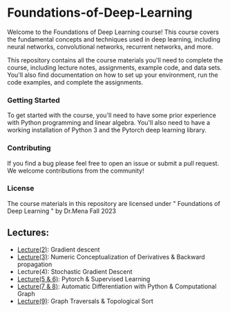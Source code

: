 # Foundations-of-Deep-Learning
 Welcome to the Foundations of Deep Learning course! This course covers the fundamental concepts and techniques used in deep learning, including neural networks, convolutional networks, recurrent networks, and more.

This repository contains all the course materials you'll need to complete the course, including lecture notes, assignments, example code, and data sets. You'll also find documentation on how to set up your environment, run the code examples, and complete the assignments.

### Getting Started
To get started with the course, you'll need to have some prior experience with Python programming and linear algebra. You'll also need to have a working installation of Python 3 and the Pytorch deep learning library. 


### Contributing
If you find a bug please feel free to open an issue or submit a pull request. We welcome contributions from the community!


### License
The course materials in this repository are licensed under " Foundations of Deep Learning " by Dr.Mena Fall 2023

## Lectures:
* [Lecture(2)](https://github.com/Youssef-Ashraf71/Foundations-of-Deep-Learning/tree/main/Lecture%202): Gradient descent
* [Lecture(3)](https://github.com/Youssef-Ashraf71/Foundations-of-Deep-Learning/tree/main/Lecture%203): Numeric Conceptualization of Derivatives & Backward propagation
* Lecture(4): Stochastic Gradient Descent 
* [Lecture(5 & 6)](https://github.com/Youssef-Ashraf71/Foundations-of-Deep-Learning/tree/main/Lecture%205%266): Pytorch & Supervised Learning
* [Lecture(7 & 8)](https://github.com/Youssef-Ashraf71/Foundations-of-Deep-Learning/tree/main/Lecture%207%268): Automatic Differentiation with Python & Computational Graph
* [Lecture(9)](https://github.com/Youssef-Ashraf71/Foundations-of-Deep-Learning/tree/main/Lecture%209): Graph Traversals & Topological Sort
